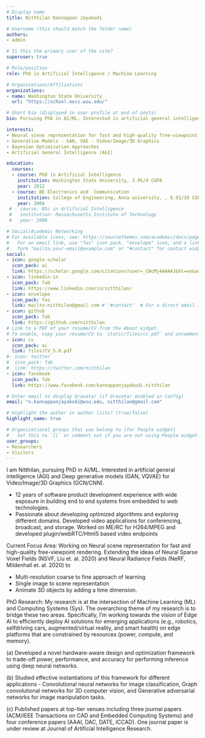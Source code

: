 ```yaml
---
# Display name
title: Nitthilan Kannappan Jayakodi

# Username (this should match the folder name)
authors:
- admin

# Is this the primary user of the site?
superuser: true

# Role/position
role: PhD in Artificial Intelligence / Machine Learning

# Organizations/Affiliations
organizations:
- name: Washington State University
  url: "https://school.eecs.wsu.edu/"

# Short bio (displayed in user profile at end of posts)
bio: Pursuing PhD in AI/ML. Interested in artificial general intelligence (AGI) and Deep generativemodels (GAN, VQVAE) for Video/Image/3D Graphics (GCN/CNN). 12 years of software product development experience with wide exposure in building end to end systems from embedded to web technologies.

interests:
- Neural scene representation for fast and high-quality free-viewpoint
- Generative Models - GAN, VAE - Video/Image/3D Graphics
- Bayesian Optimization Approaches
- Artificial General Intelligence (AGI)

education:
  courses:
  - course: PhD in Artificial Intelligence
    institution: Washington State University, 3.95/4 CGPA
    year: 2012 
  - course: BE Electronics and  Communication
    institution: College of Engineering, Anna university, , 8.91/10 CGPA
    year: 2004
 # - course: BSc in Artificial Intelligence
 #   institution: Massachusetts Institute of Technology
 #   year: 2008

# Social/Academic Networking
# For available icons, see: https://sourcethemes.com/academic/docs/page-builder/#icons
#   For an email link, use "fas" icon pack, "envelope" icon, and a link in the
#   form "mailto:your-email@example.com" or "#contact" for contact widget.
social:
- icon: google-scholar
  icon_pack: ai
  link: https://scholar.google.com/citations?user=_CWcMj4AAAAJ&hl=en&authuser=1
- icon: linkedin-in
  icon_pack: fab
  link: https://www.linkedin.com/in/nitthilan/
- icon: envelope
  icon_pack: fas
  link: mailto:nitthilan@gmail.com # '#contact'  # For a direct email link, use "mailto:test@example.org".
- icon: github
  icon_pack: fab
  link: https://github.com/nitthilan
# Link to a PDF of your resume/CV from the About widget.
# To enable, copy your resume/CV to `static/files/cv.pdf` and uncomment the lines below.
- icon: cv
  icon_pack: ai
  link: files/CV_5.0.pdf
#- icon: twitter
#  icon_pack: fab
#  link: https://twitter.com/nitthilan
- icon: facebook
  icon_pack: fab
  link: https://www.facebook.com/kannappanjayakodi.nitthilan

# Enter email to display Gravatar (if Gravatar enabled in Config)
email: "n.kannappanjayakodi@wsu.edu, nitthilan@gmail.com"

# Highlight the author in author lists? (true/false)
highlight_name: true

# Organizational groups that you belong to (for People widget)
#   Set this to `[]` or comment out if you are not using People widget.
user_groups:
- Researchers
- Visitors
---
```


I am  Nitthilan, pursuing PhD in AI/ML. Interested in artificial general intelligence (AGI) and Deep generative models (GAN, VQVAE) for Video/Image/3D Graphics (GCN/CNN).
- 12 years of software product development experience with wide exposure in building end to end
systems from embedded to web technologies.
- Passionate about developing optimized algorithms and exploring different domains. Developed
video applications for conferencing, broadcast, and storage. Worked on ME/RC for H264/MPEG
and developed plugin/webRTC/Html5 based video endpoints

Current Focus Area: Working on Neural scene representation for fast and high-quality free-viewpoint rendering. Extending the ideas of Neural Sparse Voxel Fields (NSVF, Liu et. al. 2020) and Neural Radiance Fields (NeRF, Mildenhall et. al. 2020) to

- Multi-resolution coarse to fine approach of learning
- Single image to scene representation
- Animate 3D objects by adding a time dimension.

PhD Research: My research is at the intersection of Machine Learning (ML) and Computing Systems (Sys). The overarching theme of my research is to bridge these two areas. Specifically, I’m working towards the vision of Edge AI to efficiently deploy AI solutions for emerging applications (e.g., robotics, selfdriving cars, augmented/virtual reality, and smart health) on edge platforms that are constrained by resources (power, compute, and memory).

(a) Developed a novel hardware-aware design and optimization framework to trade-off power, performance, and accuracy for performing inference using deep neural networks.

(b) Studied effective instantiations of this framework for different applications - Convolutional neural networks for image classification, Graph convolutional networks for 3D computer vision, and Generative adversarial networks for image manipulation tasks.

(c) Published papers at top-tier venues including three journal papers (ACM/IEEE Transactions
on CAD and Embedded Computing Systems) and four conference papers (AAAI, DAC, DATE,
ICCAD). One journal paper is under review at Journal of Artificial Intelligence Research.

